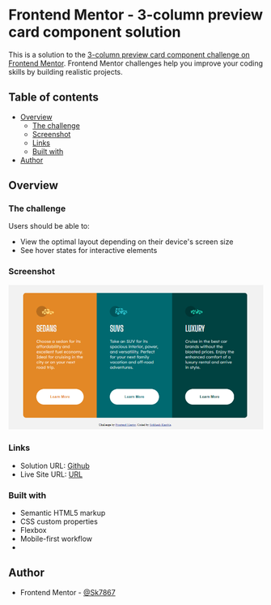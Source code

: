# Frontend Mentor - 3-column preview card component solution

This is a solution to the [3-column preview card component challenge on Frontend Mentor](https://www.frontendmentor.io/challenges/3column-preview-card-component-pH92eAR2-). Frontend Mentor challenges help you improve your coding skills by building realistic projects.

## Table of contents

- [Overview](#overview)
  - [The challenge](#the-challenge)
  - [Screenshot](#screenshot)
  - [Links](#links)
  - [Built with](#built-with)
- [Author](#author)

## Overview

### The challenge

Users should be able to:

- View the optimal layout depending on their device's screen size
- See hover states for interactive elements

### Screenshot

![Final Screenshot](final_ss.png)

### Links

- Solution URL: [Github](https://github.com/Sk7867/3-column-card)
- Live Site URL: [URL](https://sk7867.github.io/3-column-card/)

### Built with

- Semantic HTML5 markup
- CSS custom properties
- Flexbox
- Mobile-first workflow
-

## Author

- Frontend Mentor - [@Sk7867](https://www.frontendmentor.io/profile/Sk7867)
